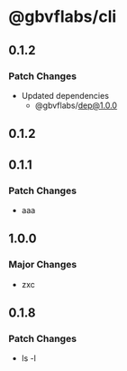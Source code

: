 # @gbvflabs/cli

## 0.1.2

### Patch Changes

- Updated dependencies
  - @gbvflabs/dep@1.0.0

## 0.1.2

## 0.1.1

### Patch Changes

- aaa

## 1.0.0

### Major Changes

- zxc

## 0.1.8

### Patch Changes

- ls -l
